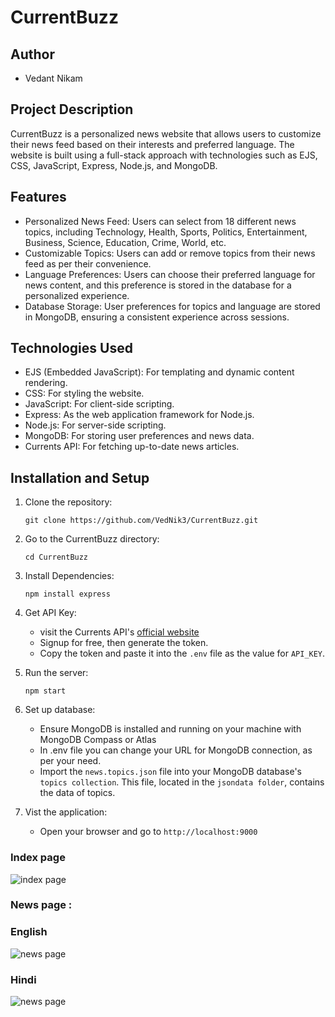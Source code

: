 # CurrentBuzz
## Author
* Vedant Nikam

## Project Description
CurrentBuzz is a personalized news website that allows users to customize their news feed based on their interests and preferred language. The website is built using a full-stack approach with technologies such as EJS, CSS, JavaScript, Express, Node.js, and MongoDB.

## Features
* Personalized News Feed: Users can select from 18 different news topics, including Technology, Health, Sports, Politics, Entertainment, Business, Science, Education, Crime, World, etc.
* Customizable Topics: Users can add or remove topics from their news feed as per their convenience.
* Language Preferences: Users can choose their preferred language for news content, and this preference is stored in the database for a personalized experience.
* Database Storage: User preferences for topics and language are stored in MongoDB, ensuring a consistent experience across sessions.

## Technologies Used
* EJS (Embedded JavaScript): For templating and dynamic content rendering.
* CSS: For styling the website.
* JavaScript: For client-side scripting.
* Express: As the web application framework for Node.js.
* Node.js: For server-side scripting.
* MongoDB: For storing user preferences and news data.
* Currents API: For fetching up-to-date news articles.

## Installation and Setup
1. Clone the repository:
   ```
   git clone https://github.com/VedNik3/CurrentBuzz.git
    ```

2. Go to the CurrentBuzz directory:
    ```
    cd CurrentBuzz
     ```
    
3. Install Dependencies:
   ```
   npm install express
   ```

4. Get API Key:
   * visit the Currents API's [official website](https://currentsapi.services/en)
   * Signup for free, then generate the token.
   *  Copy the token and paste it into the `.env` file as the value for `API_KEY`.

   
5. Run the server:

   ```
   npm start
   ```
   
6. Set up database:
   * Ensure MongoDB is installed and running on your machine with MongoDB Compass or Atlas
   * In .env file you can change your URL for MongoDB connection, as per your need.
   * Import the `news.topics.json` file into your MongoDB database's `topics collection`. This 
     file, located in the `jsondata folder`, contains the data of topics.
        
7. Vist the application:
   * Open your browser and go to `http://localhost:9000`


### Index page
![index page](./views/screenshots/image1.png)

### News page : 
### English
![news page](./views/screenshots/image2.png)

 ### Hindi
![news page](./views/screenshots/image3.png)

   

   
    
   


